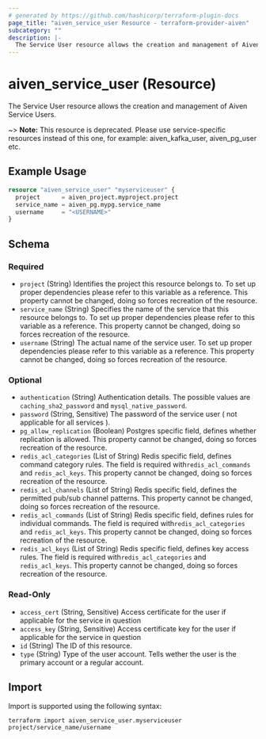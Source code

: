 ```yaml
---
# generated by https://github.com/hashicorp/terraform-plugin-docs
page_title: "aiven_service_user Resource - terraform-provider-aiven"
subcategory: ""
description: |-
  The Service User resource allows the creation and management of Aiven Service Users.
---
```


# aiven_service_user (Resource)

The Service User resource allows the creation and management of Aiven Service Users.

~> **Note:** This resource is deprecated. Please use service-specific resources instead of this one, for example: aiven_kafka_user, aiven_pg_user etc.

## Example Usage

```terraform
resource "aiven_service_user" "myserviceuser" {
  project      = aiven_project.myproject.project
  service_name = aiven_pg.mypg.service_name
  username     = "<USERNAME>"
}
```

<!-- schema generated by tfplugindocs -->
## Schema

### Required

- `project` (String) Identifies the project this resource belongs to. To set up proper dependencies please refer to this variable as a reference. This property cannot be changed, doing so forces recreation of the resource.
- `service_name` (String) Specifies the name of the service that this resource belongs to. To set up proper dependencies please refer to this variable as a reference. This property cannot be changed, doing so forces recreation of the resource.
- `username` (String) The actual name of the service user. To set up proper dependencies please refer to this variable as a reference. This property cannot be changed, doing so forces recreation of the resource.

### Optional

- `authentication` (String) Authentication details. The possible values are `caching_sha2_password` and `mysql_native_password`.
- `password` (String, Sensitive) The password of the service user ( not applicable for all services ).
- `pg_allow_replication` (Boolean) Postgres specific field, defines whether replication is allowed. This property cannot be changed, doing so forces recreation of the resource.
- `redis_acl_categories` (List of String) Redis specific field, defines command category rules. The field is required with`redis_acl_commands` and `redis_acl_keys`. This property cannot be changed, doing so forces recreation of the resource.
- `redis_acl_channels` (List of String) Redis specific field, defines the permitted pub/sub channel patterns. This property cannot be changed, doing so forces recreation of the resource.
- `redis_acl_commands` (List of String) Redis specific field, defines rules for individual commands. The field is required with`redis_acl_categories` and `redis_acl_keys`. This property cannot be changed, doing so forces recreation of the resource.
- `redis_acl_keys` (List of String) Redis specific field, defines key access rules. The field is required with`redis_acl_categories` and `redis_acl_keys`. This property cannot be changed, doing so forces recreation of the resource.

### Read-Only

- `access_cert` (String, Sensitive) Access certificate for the user if applicable for the service in question
- `access_key` (String, Sensitive) Access certificate key for the user if applicable for the service in question
- `id` (String) The ID of this resource.
- `type` (String) Type of the user account. Tells wether the user is the primary account or a regular account.

## Import

Import is supported using the following syntax:

```shell
terraform import aiven_service_user.myserviceuser project/service_name/username
```
